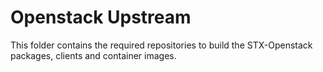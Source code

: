 Openstack Upstream
==================

This folder contains the required repositories to build the
STX-Openstack packages, clients and container images.
